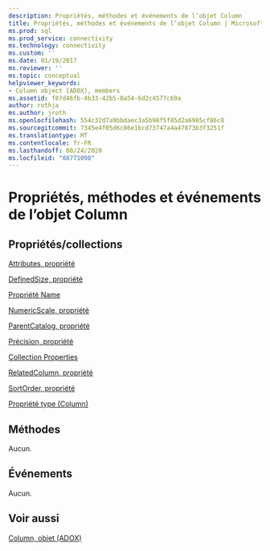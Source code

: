 ```yaml
---
description: Propriétés, méthodes et événements de l’objet Column
title: Propriétés, méthodes et événements de l’objet Column | Microsoft Docs
ms.prod: sql
ms.prod_service: connectivity
ms.technology: connectivity
ms.custom: ''
ms.date: 01/19/2017
ms.reviewer: ''
ms.topic: conceptual
helpviewer_keywords:
- Column object [ADOX], members
ms.assetid: f87d46fb-4b33-42b5-8a54-6d2c4577c69a
author: rothja
ms.author: jroth
ms.openlocfilehash: 554c32d7a9bbdaec3a5b98f5f85d2a6965cf86c8
ms.sourcegitcommit: 7345e4f05d6c06e1bcd73747a4a47873b3f3251f
ms.translationtype: MT
ms.contentlocale: fr-FR
ms.lasthandoff: 08/24/2020
ms.locfileid: "88771098"
---
```

# <a name="column-object-properties-methods-and-events"></a>Propriétés, méthodes et événements de l’objet Column
## <a name="propertiescollections"></a>Propriétés/collections  
 [Attributes, propriété](./attributes-property-adox.md)  
  
 [DefinedSize, propriété](./definedsize-property-adox.md)  
  
 [Propriété Name](./name-property-adox.md)  
  
 [NumericScale, propriété](./numericscale-property-adox.md)  
  
 [ParentCatalog, propriété](./parentcatalog-property-adox.md)  
  
 [Précision, propriété](./precision-property-adox.md)  
  
 [Collection Properties](../ado-api/properties-collection-ado.md)  
  
 [RelatedColumn, propriété](./relatedcolumn-property-adox.md)  
  
 [SortOrder, propriété](./sortorder-property-adox.md)  
  
 [Propriété type (Column)](./type-property-column-adox.md)  
  
## <a name="methods"></a>Méthodes  
 Aucun.  
  
## <a name="events"></a>Événements  
 Aucun.  
  
## <a name="see-also"></a>Voir aussi  
 [Column, objet (ADOX)](./column-object-adox.md)
